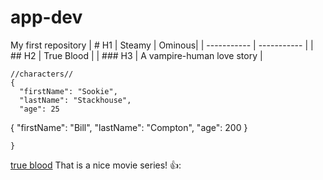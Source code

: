 # app-dev
My first repository
| # H1 | Steamy | Ominous|
| ----------- | ----------- |
| ## H2 | True Blood |
| ### H3 | A vampire-human love story |
```
//characters//
{
  "firstName": "Sookie",
  "lastName": "Stackhouse",
  "age": 25
```
{
  "firstName": "Bill",
  "lastName": "Compton",
  "age": 200
}
```
}
```
[true blood](https://www.netflix.com/search?q=tru&jbv=70157135)
That is a nice movie series!  👍:
